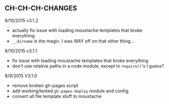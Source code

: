 CH-CH-CH-CHANGES
----------------------------------------------

8/10/2015 v3.1.2
- actually fix issue with loading moustache templates that broke everything
- `__dirname` is the magic. I was WAY off on that other thing...

8/10/2015 v3.1.1
- fix issue with loading moustache templates that broke everything
- don't use relative paths in a node module, except in `require()`'s I guess?

8/9/2015 V3.1.0
- remove broken gh-pages script
- add working/tested `gh-pages-deploy` module and config
- convert all file template stuff to moustache